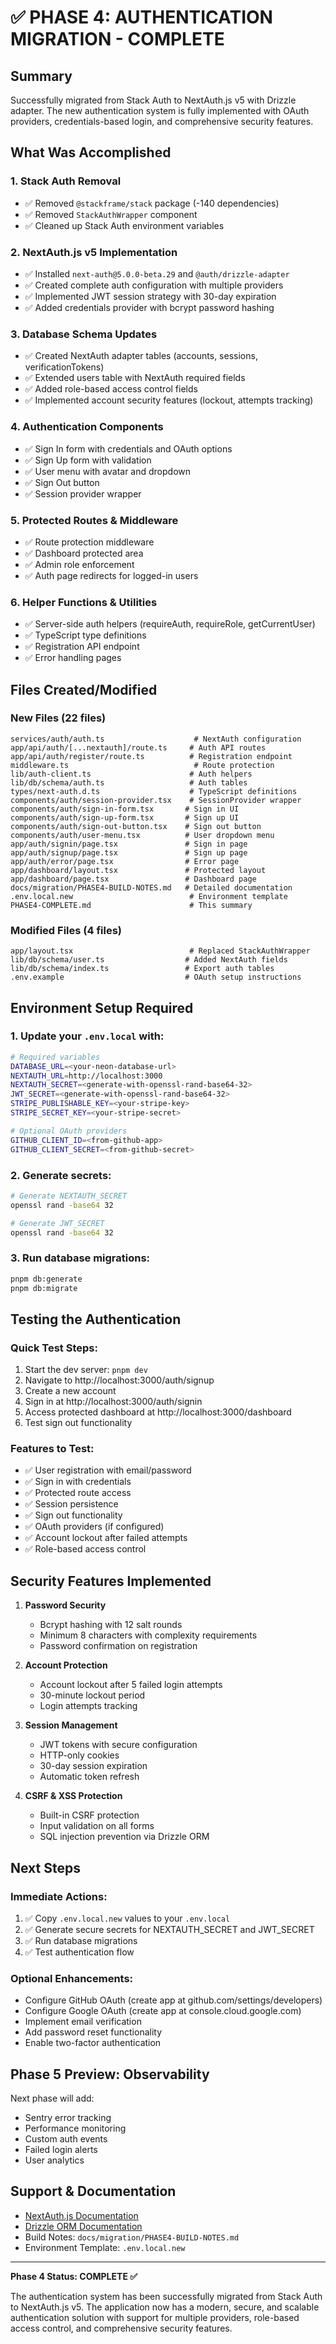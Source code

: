 # ✅ PHASE 4: AUTHENTICATION MIGRATION - COMPLETE

## Summary
Successfully migrated from Stack Auth to NextAuth.js v5 with Drizzle adapter. The new authentication system is fully implemented with OAuth providers, credentials-based login, and comprehensive security features.

## What Was Accomplished

### 1. Stack Auth Removal
- ✅ Removed `@stackframe/stack` package (-140 dependencies)
- ✅ Removed `StackAuthWrapper` component
- ✅ Cleaned up Stack Auth environment variables

### 2. NextAuth.js v5 Implementation
- ✅ Installed `next-auth@5.0.0-beta.29` and `@auth/drizzle-adapter`
- ✅ Created complete auth configuration with multiple providers
- ✅ Implemented JWT session strategy with 30-day expiration
- ✅ Added credentials provider with bcrypt password hashing

### 3. Database Schema Updates
- ✅ Created NextAuth adapter tables (accounts, sessions, verificationTokens)
- ✅ Extended users table with NextAuth required fields
- ✅ Added role-based access control fields
- ✅ Implemented account security features (lockout, attempts tracking)

### 4. Authentication Components
- ✅ Sign In form with credentials and OAuth options
- ✅ Sign Up form with validation
- ✅ User menu with avatar and dropdown
- ✅ Sign Out button
- ✅ Session provider wrapper

### 5. Protected Routes & Middleware
- ✅ Route protection middleware
- ✅ Dashboard protected area
- ✅ Admin role enforcement
- ✅ Auth page redirects for logged-in users

### 6. Helper Functions & Utilities
- ✅ Server-side auth helpers (requireAuth, requireRole, getCurrentUser)
- ✅ TypeScript type definitions
- ✅ Registration API endpoint
- ✅ Error handling pages

## Files Created/Modified

### New Files (22 files)
```
services/auth/auth.ts                    # NextAuth configuration
app/api/auth/[...nextauth]/route.ts     # Auth API routes
app/api/auth/register/route.ts          # Registration endpoint
middleware.ts                            # Route protection
lib/auth-client.ts                      # Auth helpers
lib/db/schema/auth.ts                   # Auth tables
types/next-auth.d.ts                    # TypeScript definitions
components/auth/session-provider.tsx    # SessionProvider wrapper
components/auth/sign-in-form.tsx       # Sign in UI
components/auth/sign-up-form.tsx       # Sign up UI
components/auth/sign-out-button.tsx    # Sign out button
components/auth/user-menu.tsx          # User dropdown menu
app/auth/signin/page.tsx               # Sign in page
app/auth/signup/page.tsx               # Sign up page
app/auth/error/page.tsx                # Error page
app/dashboard/layout.tsx               # Protected layout
app/dashboard/page.tsx                 # Dashboard page
docs/migration/PHASE4-BUILD-NOTES.md   # Detailed documentation
.env.local.new                          # Environment template
PHASE4-COMPLETE.md                      # This summary
```

### Modified Files (4 files)
```
app/layout.tsx                          # Replaced StackAuthWrapper
lib/db/schema/user.ts                  # Added NextAuth fields
lib/db/schema/index.ts                 # Export auth tables
.env.example                           # OAuth setup instructions
```

## Environment Setup Required

### 1. Update your `.env.local` with:
```bash
# Required variables
DATABASE_URL=<your-neon-database-url>
NEXTAUTH_URL=http://localhost:3000
NEXTAUTH_SECRET=<generate-with-openssl-rand-base64-32>
JWT_SECRET=<generate-with-openssl-rand-base64-32>
STRIPE_PUBLISHABLE_KEY=<your-stripe-key>
STRIPE_SECRET_KEY=<your-stripe-secret>

# Optional OAuth providers
GITHUB_CLIENT_ID=<from-github-app>
GITHUB_CLIENT_SECRET=<from-github-secret>
```

### 2. Generate secrets:
```bash
# Generate NEXTAUTH_SECRET
openssl rand -base64 32

# Generate JWT_SECRET
openssl rand -base64 32
```

### 3. Run database migrations:
```bash
pnpm db:generate
pnpm db:migrate
```

## Testing the Authentication

### Quick Test Steps:
1. Start the dev server: `pnpm dev`
2. Navigate to http://localhost:3000/auth/signup
3. Create a new account
4. Sign in at http://localhost:3000/auth/signin
5. Access protected dashboard at http://localhost:3000/dashboard
6. Test sign out functionality

### Features to Test:
- ✅ User registration with email/password
- ✅ Sign in with credentials
- ✅ Protected route access
- ✅ Session persistence
- ✅ Sign out functionality
- ✅ OAuth providers (if configured)
- ✅ Account lockout after failed attempts
- ✅ Role-based access control

## Security Features Implemented

1. **Password Security**
   - Bcrypt hashing with 12 salt rounds
   - Minimum 8 characters with complexity requirements
   - Password confirmation on registration

2. **Account Protection**
   - Account lockout after 5 failed login attempts
   - 30-minute lockout period
   - Login attempts tracking

3. **Session Management**
   - JWT tokens with secure configuration
   - HTTP-only cookies
   - 30-day session expiration
   - Automatic token refresh

4. **CSRF & XSS Protection**
   - Built-in CSRF protection
   - Input validation on all forms
   - SQL injection prevention via Drizzle ORM

## Next Steps

### Immediate Actions:
1. ✅ Copy `.env.local.new` values to your `.env.local`
2. ✅ Generate secure secrets for NEXTAUTH_SECRET and JWT_SECRET
3. ✅ Run database migrations
4. ✅ Test authentication flow

### Optional Enhancements:
- Configure GitHub OAuth (create app at github.com/settings/developers)
- Configure Google OAuth (create app at console.cloud.google.com)
- Implement email verification
- Add password reset functionality
- Enable two-factor authentication

## Phase 5 Preview: Observability

Next phase will add:
- Sentry error tracking
- Performance monitoring
- Custom auth events
- Failed login alerts
- User analytics

## Support & Documentation

- [NextAuth.js Documentation](https://authjs.dev)
- [Drizzle ORM Documentation](https://orm.drizzle.team)
- Build Notes: `docs/migration/PHASE4-BUILD-NOTES.md`
- Environment Template: `.env.local.new`

---

**Phase 4 Status: COMPLETE ✅**

The authentication system has been successfully migrated from Stack Auth to NextAuth.js v5. The application now has a modern, secure, and scalable authentication solution with support for multiple providers, role-based access control, and comprehensive security features.